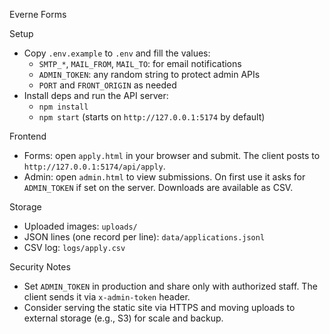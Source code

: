 Everne Forms

Setup

- Copy `.env.example` to `.env` and fill the values:
  - `SMTP_*`, `MAIL_FROM`, `MAIL_TO`: for email notifications
  - `ADMIN_TOKEN`: any random string to protect admin APIs
  - `PORT` and `FRONT_ORIGIN` as needed
- Install deps and run the API server:
  - `npm install`
  - `npm start` (starts on `http://127.0.0.1:5174` by default)

Frontend

- Forms: open `apply.html` in your browser and submit. The client posts to `http://127.0.0.1:5174/api/apply`.
- Admin: open `admin.html` to view submissions. On first use it asks for `ADMIN_TOKEN` if set on the server. Downloads are available as CSV.

Storage

- Uploaded images: `uploads/`
- JSON lines (one record per line): `data/applications.jsonl`
- CSV log: `logs/apply.csv`

Security Notes

- Set `ADMIN_TOKEN` in production and share only with authorized staff. The client sends it via `x-admin-token` header.
- Consider serving the static site via HTTPS and moving uploads to external storage (e.g., S3) for scale and backup.

